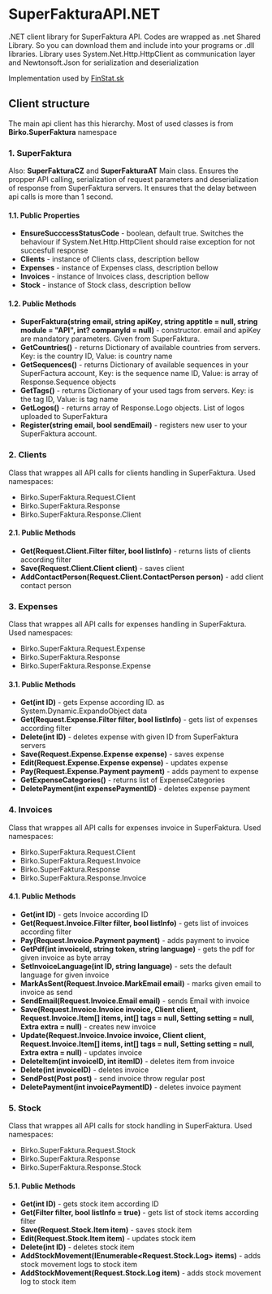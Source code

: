 # SuperFakturaAPI.NET
.NET client library for SuperFaktura API.
Codes are wrapped as .net Shared Library. So you can download them and include into your programs or .dll libraries.
Library uses System.Net.Http.HttpClient as communication layer and Newtonsoft.Json for serialization and deserialization

Implementation used by [FinStat.sk](http://www.finstat.sk)

## Client structure
The main api client has this hierarchy. Most of used classes is from **Birko.SuperFaktura** namespace

### 1. SuperFaktura
Also: **SuperFakturaCZ**  and **SuperFakturaAT**
Main class. Ensures the propper API calling, serialization of request parameters and deserialization of response from SuperFaktura servers.
It ensures that the delay between api calls is more than 1 second.

#### 1.1. Public Properties
* **EnsureSucccessStatusCode** - boolean, default true. Switches the behaviour if System.Net.Http.HttpClient should raise exception for not succesfull response
* **Clients** - instance of Clients class, description bellow
* **Expenses** - instance of Expenses class, description bellow
* **Invoices** - instance of Invoices class, description bellow
* **Stock** - instance of Stock class, description bellow

#### 1.2. Public Methods
* **SuperFaktura(string email, string apiKey, string apptitle = null, string module = "API", int? companyId = null)** - constructor. email and apiKey are mandatory parameters. Given from SuperFaktura.
* **GetCountries()** - returns Dictionary of available countries from servers. Key: is the country ID, Value: is country name
* **GetSequences()** - returns Dictionary of available sequences in your SuperFactura account,  Key: is the sequence name ID, Value: is array of Response.Sequence objects
* **GetTags()** - returns Dictionary of your used tags from servers. Key: is the tag ID, Value: is tag name
* **GetLogos()** - returns array of Response.Logo objects. List of logos uploaded to SuperFaktura
* **Register(string email, bool sendEmail)** - registers new user to your SuperFaktura account.

### 2. Clients
Class that wrappes all API calls for clients handling in SuperFaktura.
Used namespaces:
* Birko.SuperFaktura.Request.Client
* Birko.SuperFaktura.Response
* Birko.SuperFaktura.Response.Client

#### 2.1. Public Methods
* **Get(Request.Client.Filter filter, bool listInfo)** - returns lists of clients according filter
* **Save(Request.Client.Client client)** - saves client 
* **AddContactPerson(Request.Client.ContactPerson person)** - add client contact person

### 3. Expenses
Class that wrappes all API calls for expenses handling in SuperFaktura.
Used namespaces:
* Birko.SuperFaktura.Request.Expense
* Birko.SuperFaktura.Response
* Birko.SuperFaktura.Response.Expense

#### 3.1. Public Methods
* **Get(int ID)** - gets Expense according ID. as System.Dynamic.ExpandoObject data
* **Get(Request.Expense.Filter filter,  bool listInfo)** - gets list of expenses according filter
* **Delete(int ID)** - deletes expense with given ID from SuperFaktura servers
* **Save(Request.Expense.Expense expense)** - saves expense
* **Edit(Request.Expense.Expense expense)** - updates expense
* **Pay(Request.Expense.Payment payment)** - adds payment to expense
* **GetExpenseCategories()** - returns list of ExpenseCategories
* **DeletePayment(int expensePaymentID)** - deletes expense payment
### 4. Invoices
Class that wrappes all API calls for expenses invoice in SuperFaktura.
Used namespaces:
* Birko.SuperFaktura.Request.Client
* Birko.SuperFaktura.Request.Invoice
* Birko.SuperFaktura.Response
* Birko.SuperFaktura.Response.Invoice

#### 4.1. Public Methods
* **Get(int ID)** - gets Invoice according ID
* **Get(Request.Invoice.Filter filter, bool listInfo)** - gets list of invoices according filter
* **Pay(Request.Invoice.Payment payment)** - adds payment to invoice
* **GetPdf(int invoiceId, string token, string language)** - gets the pdf for given invoice as byte array
* **SetInvoiceLanguage(int ID, string language)** - sets the default language for given invoice
* **MarkAsSent(Request.Invoice.MarkEmail email)** - marks given email to invoice as send
* **SendEmail(Request.Invoice.Email email)** - sends Email  with invoice
* **Save(Request.Invoice.Invoice invoice, Client client, Request.Invoice.Item[] items, int[] tags = null, Setting setting = null, Extra extra = null)** - creates new invoice
* **Update(Request.Invoice.Invoice invoice, Client client, Request.Invoice.Item[] items, int[] tags = null, Setting setting = null, Extra extra = null)** - updates invoice
* **DeleteItem(int invoiceID, int itemID)** - deletes item from invoice
* **Delete(int invoiceID)** - deletes invoice
* **SendPost(Post post)** - send invoice throw regular post
* **DeletePayment(int invoicePaymentID)** - deletes invoice payment


### 5. Stock
Class that wrappes all API calls for stock handling in SuperFaktura.
Used namespaces:
* Birko.SuperFaktura.Request.Stock
* Birko.SuperFaktura.Response
* Birko.SuperFaktura.Response.Stock

#### 5.1. Public Methods
* **Get(int ID)** - gets stock item according ID
* **Get(Filter filter, bool listInfo = true)** - gets list of stock items according filter
* **Save(Request.Stock.Item item)** - saves stock item
* **Edit(Request.Stock.Item item)** - updates stock item
* **Delete(int ID)** - deletes stock item
* **AddStockMovement(IEnumerable<Request.Stock.Log> items)** - adds stock movement logs to stock item 
* **AddStockMovement(Request.Stock.Log item)** - adds stock movement log  to stock item

